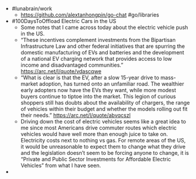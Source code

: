 - #lunabrain/work
	- https://github.com/alextanhongpin/go-chat #go/libraries
- #100DaysToOffload Electric Cars in the US
	- Some notes that I came across today about the electric vehicle push in the US.
	- “These incentives complement investments from the Bipartisan Infrastructure Law and other federal initiatives that are spurring the domestic manufacturing of EVs and batteries and the development of a national EV charging network that provides access to low income and disadvantaged communities.”
	  https://arc.net/l/quote/vdascqwe
	- “What is clear is that the EV, after a slow 15-year drive to mass-market adoption, has turned onto an unfamiliar road. The wealthier early adopters now have the EVs they want, while more modest buyers continue to tiptoe into the market. This legion of curious shoppers still has doubts about the availability of chargers, the range of vehicles within their budget and whether the models rolling out fit their needs.”
	  https://arc.net/l/quote/abvqcszl
	- Driving down the cost of electric vehicles seems like a great idea to me since most Americans drive commuter routes which electric vehicles would have well more than enough juice to take on. Electricity costs next to nothing vs gas. For remote areas of the US, it would be unreasonable to expect them to change what they drive and the legislation doesn’t seem to be forcing anyone to change, it is “Private and Public Sector Investments for Affordable Electric Vehicles” from what I have seen.
-